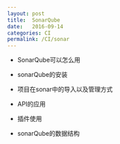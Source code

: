 ```yaml
---
layout: post
title:  SonarQube 
date:   2016-09-14
categories: CI
permalink: /CI/sonar
---
```


* SonarQube可以怎么用

* sonarQube的安装

* 项目在sonar中的导入以及管理方式

* API的应用

* 插件使用

* sonarQube的数据结构


